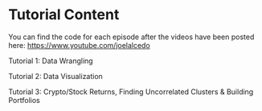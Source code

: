 # Tutorial Content
You can find the code for each episode after the videos have been posted here: https://www.youtube.com/joelalcedo

Tutorial 1: Data Wrangling

Tutorial 2: Data Visualization

Tutorial 3: Crypto/Stock Returns, Finding Uncorrelated Clusters & Building Portfolios
